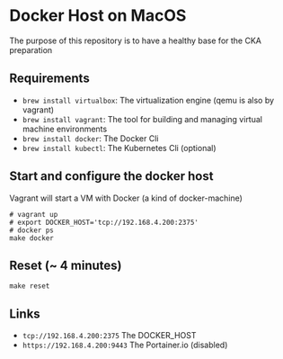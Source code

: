 # Docker Host on MacOS

The purpose of this repository is to have a healthy base for the CKA preparation

## Requirements

* `brew install virtualbox`: The virtualization engine (qemu is also by vagrant)
* `brew install vagrant`:  The tool for building and managing virtual machine environments
* `brew install docker`: The Docker Cli
* `brew install kubectl`: The Kubernetes Cli (optional)

## Start and configure the docker host

Vagrant will start a VM with Docker (a kind of docker-machine)
```shell
# vagrant up
# export DOCKER_HOST='tcp://192.168.4.200:2375'
# docker ps
make docker
```

## Reset (~ 4 minutes)

```shell
make reset
```

## Links

* `tcp://192.168.4.200:2375` The DOCKER_HOST
* `https://192.168.4.200:9443` The Portainer.io (disabled)